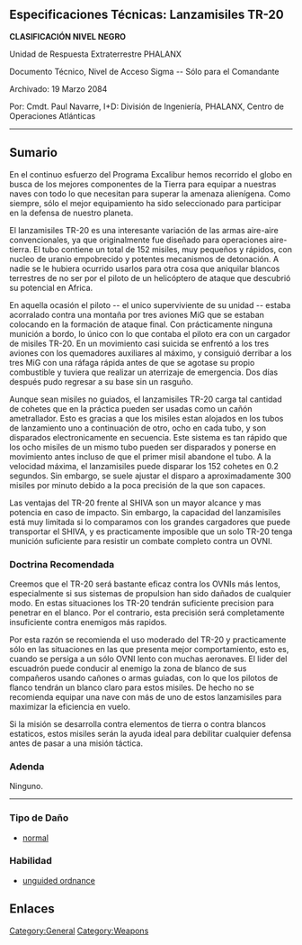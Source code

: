 ## Especificaciones Técnicas: Lanzamisiles TR-20

**CLASIFICACIÓN NIVEL NEGRO**

Unidad de Respuesta Extraterrestre PHALANX

Documento Técnico, Nivel de Acceso Sigma -- Sólo para el Comandante

Archivado: 19 Marzo 2084

Por: Cmdt. Paul Navarre, I+D: División de Ingeniería, PHALANX, Centro de
Operaciones Atlánticas

------------------------------------------------------------------------

## Sumario

En el continuo esfuerzo del Programa Excalibur hemos recorrido el globo
en busca de los mejores componentes de la Tierra para equipar a nuestras
naves con todo lo que necesitan para superar la amenaza alienígena. Como
siempre, sólo el mejor equipamiento ha sido seleccionado para participar
en la defensa de nuestro planeta.

El lanzamisiles TR-20 es una interesante variación de las armas
aire-aire convencionales, ya que originalmente fue diseñado para
operaciones aire-tierra. El tubo contiene un total de 152 misiles, muy
pequeños y rápidos, con nucleo de uranio empobrecido y potentes
mecanismos de detonación. A nadie se le hubiera ocurrido usarlos para
otra cosa que aniquilar blancos terrestres de no ser por el piloto de un
helicóptero de ataque que descubrió su potencial en Africa.

En aquella ocasión el piloto -- el unico superviviente de su unidad --
estaba acorralado contra una montaña por tres aviones MiG que se estaban
colocando en la formación de ataque final. Con prácticamente ninguna
munición a bordo, lo único con lo que contaba el piloto era con un
cargador de misiles TR-20. En un movimiento casi suicida se enfrentó a
los tres aviones con los quemadores auxiliares al máximo, y consiguió
derribar a los tres MiG con una ráfaga rápida antes de que se agotase su
propio combustible y tuviera que realizar un aterrizaje de emergencia.
Dos días después pudo regresar a su base sin un rasguño.

Aunque sean misiles no guiados, el lanzamisiles TR-20 carga tal cantidad
de cohetes que en la práctica pueden ser usadas como un cañón
ametrallador. Esto es gracias a que los misiles estan alojados en los
tubos de lanzamiento uno a continuación de otro, ocho en cada tubo, y
son disparados electronicamente en secuencia. Este sistema es tan rápido
que los ocho misiles de un mismo tubo pueden ser disparados y ponerse en
movimiento antes incluso de que el primer misil abandone el tubo. A la
velocidad máxima, el lanzamisiles puede disparar los 152 cohetes en 0.2
segundos. Sin embargo, se suele ajustar el disparo a aproximadamente 300
misiles por minuto debido a la poca precisión de la que son capaces.

Las ventajas del TR-20 frente al SHIVA son un mayor alcance y mas
potencia en caso de impacto. Sin embargo, la capacidad del lanzamisiles
está muy limitada si lo comparamos con los grandes cargadores que puede
transportar el SHIVA, y es practicamente imposible que un solo TR-20
tenga munición suficiente para resistir un combate completo contra un
OVNI.

### Doctrina Recomendada

Creemos que el TR-20 será bastante eficaz contra los OVNIs más lentos,
especialmente si sus sistemas de propulsion han sido dañados de
cualquier modo. En estas situaciones los TR-20 tendrán suficiente
precision para penetrar en el blanco. Por el contrario, esta precisión
será completamente insuficiente contra enemigos más rapidos.

Por esta razón se recomienda el uso moderado del TR-20 y practicamente
sólo en las situaciones en las que presenta mejor comportamiento, esto
es, cuando se persiga a un sólo OVNI lento con muchas aeronaves. El
lider del escuadrón puede conducir al enemigo la zona de blanco de sus
compañeros usando cañones o armas guiadas, con lo que los pilotos de
flanco tendrán un blanco claro para estos misiles. De hecho no se
recomienda equipar una nave con más de uno de estos lanzamisiles para
maximizar la eficiencia en vuelo.

Si la misión se desarrolla contra elementos de tierra o contra blancos
estaticos, estos misiles serán la ayuda ideal para debilitar cualquier
defensa antes de pasar a una misión táctica.

### Adenda

Ninguno.

------------------------------------------------------------------------

### Tipo de Daño

- [normal](Damage/normal "wikilink")

### Habilidad

- [unguided ordnance](Skills/unguided "wikilink")

## Enlaces

[Category:General](Category:General "wikilink")
[Category:Weapons](Category:Weapons "wikilink")